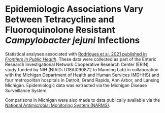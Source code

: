 # Epidemiologic Associations Vary Between Tetracycline and Fluoroquinolone Resistant *Campylobacter jejuni* Infections

Statistical analyses associated with [Rodrigues et al. 2021 published in *Frontiers in Public Health*](https://www.frontiersin.org/articles/10.3389/fpubh.2021.672473/full). These data were collected as part of the Enteric Research Investigational Network Cooperative Research Center (ERIN) study funded by NIH (NIAID: U18AI090872 to Manning Lab) in collaboration with the Michigan Department of Health and Human Services (MDHHS) and four metropolitan hospitals in Detroit, Grand Rapids, Ann Arbor, and Lansing Michigan. Epidemiologic data was extracted via the Michigan Disease Surveillance System.

Comparisons in Michigan were also made to data publically available via the [National Antimicrobial Monitoring System (NARMS)](https://www.cdc.gov/narms/index.html).
